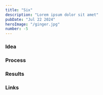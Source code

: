 ```yaml
---
title: "Six"
description: "Lorem ipsum dolor sit amet"
pubDate: "Jul 22 2024"
heroImage: "/ginger.jpg"
number: -5
---
```


### Idea

### Process

### Results

### Links
